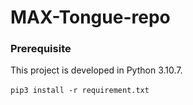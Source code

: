 # MAX-Tongue-repo
### Prerequisite
This project is developed in Python 3.10.7.
<br>
<br>   `pip3 install -r requirement.txt` 
<br>
